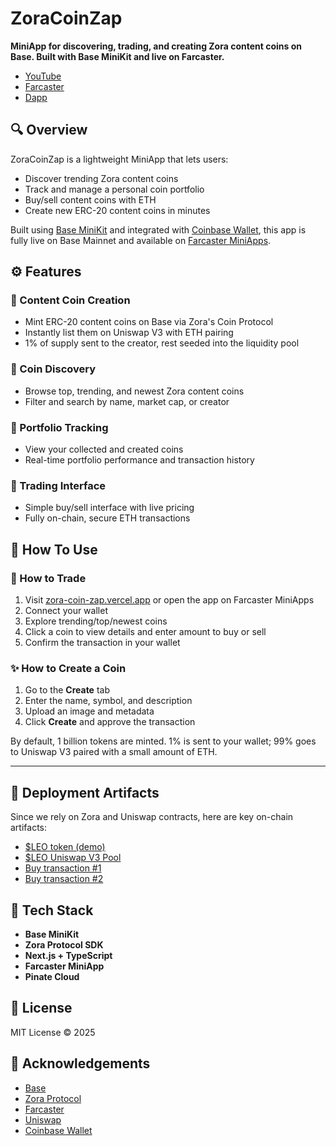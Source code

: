 # ZoraCoinZap

**MiniApp for discovering, trading, and creating Zora content coins on Base. Built with Base MiniKit and live on Farcaster.**

- [YouTube](https://youtu.be/nu55M73QGF)  
- [Farcaster](https://warpcast.com/miniapps/36FzHji8AWjr/zoracoinzap)  
- [Dapp](https://zora-coin-zap.vercel.app/)
 
## 🔍 Overview

ZoraCoinZap is a lightweight MiniApp that lets users:

- Discover trending Zora content coins  
- Track and manage a personal coin portfolio  
- Buy/sell content coins with ETH  
- Create new ERC-20 content coins in minutes  

Built using [Base MiniKit](https://docs.base.org/base-minikit/overview) and integrated with [Coinbase Wallet](https://www.coinbase.com/wallet), this app is fully live on Base Mainnet and available on [Farcaster MiniApps](https://www.farcaster.xyz/).

## ⚙️ Features

### 🧠 Content Coin Creation
- Mint ERC-20 content coins on Base via Zora's Coin Protocol
- Instantly list them on Uniswap V3 with ETH pairing
- 1% of supply sent to the creator, rest seeded into the liquidity pool

### 🔎 Coin Discovery
- Browse top, trending, and newest Zora content coins
- Filter and search by name, market cap, or creator

### 💼 Portfolio Tracking
- View your collected and created coins
- Real-time portfolio performance and transaction history

### 💸 Trading Interface
- Simple buy/sell interface with live pricing
- Fully on-chain, secure ETH transactions

## 🚀 How To Use

### 🔄 How to Trade
1. Visit [zora-coin-zap.vercel.app](https://zora-coin-zap.vercel.app) or open the app on Farcaster MiniApps  
2. Connect your wallet  
3. Explore trending/top/newest coins  
4. Click a coin to view details and enter amount to buy or sell  
5. Confirm the transaction in your wallet

### ✨ How to Create a Coin
1. Go to the **Create** tab  
2. Enter the name, symbol, and description  
3. Upload an image and metadata  
4. Click **Create** and approve the transaction

By default, 1 billion tokens are minted. 1% is sent to your wallet; 99% goes to Uniswap V3 paired with a small amount of ETH.

---

## 🔗 Deployment Artifacts

Since we rely on Zora and Uniswap contracts, here are key on-chain artifacts:

- [$LEO token (demo)](https://basescan.org/token/0xe133597f615fa79ee22a733e91b4d8b59fc92b07)  
- [$LEO Uniswap V3 Pool](https://basescan.org/address/0xC362b89F3A012960b1e97dcD3734066f84Fc4f10)  
- [Buy transaction #1](https://basescan.org/tx/0x906c76b9fbc65048da97611b2d55c31f8b435cfb597eea12440cc915882ba8bc)  
- [Buy transaction #2](https://basescan.org/tx/0xa8c8a5542635f803b525748d50495f97d2d15dd2f56712318b06fa281d2f3330)

## 🧪 Tech Stack

- **Base MiniKit**   
- **Zora Protocol SDK**  
- **Next.js + TypeScript**  
- **Farcaster MiniApp**
- **Pinate Cloud**

## 📜 License

MIT License © 2025

## 🙌 Acknowledgements

- [Base](https://base.org)  
- [Zora Protocol](https://zora.co)  
- [Farcaster](https://www.farcaster.xyz/)  
- [Uniswap](https://uniswap.org/)  
- [Coinbase Wallet](https://www.coinbase.com/wallet)
